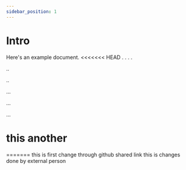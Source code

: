 ```yaml
---
sidebar_position: 1
---
```


# Intro

Here's an example document.
<<<<<<< HEAD
.
.
.
.



..


..




...





...




...





# this another
=======
this is first change through github shared link
this is changes done by external person
